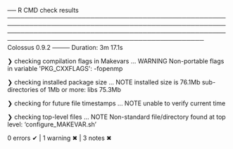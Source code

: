 ── R CMD check results ─────────────────────────────────────────────────────────────────────────────────────────────────────────────────────────────────────────────────────────────────────────────────────────────────── Colossus 0.9.2 ────
Duration: 3m 17.1s

❯ checking compilation flags in Makevars ... WARNING
  Non-portable flags in variable 'PKG_CXXFLAGS':
    -fopenmp

❯ checking installed package size ... NOTE
    installed size is 76.1Mb
    sub-directories of 1Mb or more:
      libs  75.3Mb

❯ checking for future file timestamps ... NOTE
  unable to verify current time

❯ checking top-level files ... NOTE
  Non-standard file/directory found at top level:
    ‘configure_MAKEVAR.sh’

0 errors ✔ | 1 warning ✖ | 3 notes ✖

